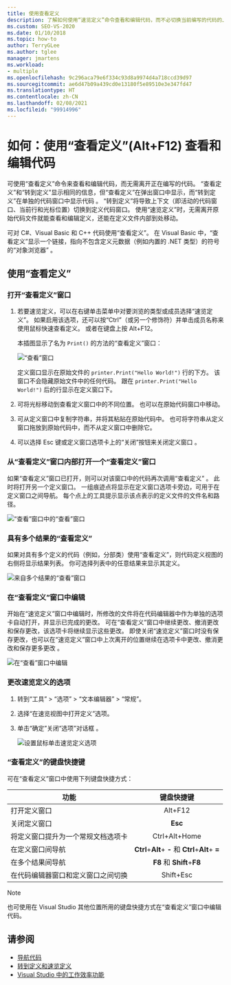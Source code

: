 ```yaml
---
title: 使用查看定义
description: 了解如何使用“速览定义”命令查看和编辑代码，而不必切换当前编写的代码的上下文。
ms.custom: SEO-VS-2020
ms.date: 01/10/2018
ms.topic: how-to
author: TerryGLee
ms.author: tglee
manager: jmartens
ms.workload:
- multiple
ms.openlocfilehash: 9c296aca79e6f334c93d8a9974d4a718ccd39d97
ms.sourcegitcommit: ae6d47b09a439cd0e13180f5e89510e3e347fd47
ms.translationtype: HT
ms.contentlocale: zh-CN
ms.lasthandoff: 02/08/2021
ms.locfileid: "99914996"
---
```

# <a name="how-to-view-and-edit-code-by-using-peek-definition-altf12"></a>如何：使用“查看定义”(Alt+F12) 查看和编辑代码

可使用“查看定义”命令来查看和编辑代码，而无需离开正在编写的代码。 “查看定义”和“转到定义”显示相同的信息，但“查看定义”在弹出窗口中显示，而“转到定义”在单独的代码窗口中显示代码   。 “转到定义”将导致上下文（即活动的代码窗口、当前行和光标位置）切换到定义代码窗口。 使用“速览定义”时，无需离开原始代码文件就能查看和编辑定义，还能在定义文件内部到处移动。

可对 C#、Visual Basic 和 C++ 代码使用“查看定义”。 在 Visual Basic 中，“查看定义”显示一个链接，指向不包含定义元数据（例如内置的 .NET 类型）的符号的“对象浏览器” 。

## <a name="use-peek-definition"></a>使用“查看定义”

### <a name="open-a-peek-definition-window"></a>打开“查看定义”窗口

1. 若要速览定义，可以在右键单击菜单中对要浏览的类型或成员选择“速览定义”。 如果启用该选项，还可以按“Ctrl”（或另一个修饰符）并单击成员名称来使用鼠标快速查看定义。 或者在键盘上按 Alt+F12。

     本插图显示了名为 `Print()` 的方法的“查看定义”窗口：

     ![“查看”窗口](../ide/media/peekwindow.png)

     定义窗口显示在原始文件的 `printer.Print("Hello World!")` 行的下方。 该窗口不会隐藏原始文件中的任何代码。 跟在 `printer.Print("Hello World!")` 后的行显示在定义窗口下。

1. 可将光标移动到查看定义窗口中的不同位置。 也可以在原始代码窗口中移动。

1. 可从定义窗口中复制字符串，并将其粘贴在原始代码中。 也可将字符串从定义窗口拖放到原始代码中，而不从定义窗口中删除它。

1. 可以选择 Esc 键或定义窗口选项卡上的“关闭”按钮来关闭定义窗口 。

### <a name="open-a-peek-definition-window-from-within-a-peek-definition-window"></a>从“查看定义”窗口内部打开一个“查看定义”窗口

如果“查看定义”窗口已打开，则可以对该窗口中的代码再次调用“查看定义” 。 此时将打开另一个定义窗口。 一组痕迹点将显示在定义窗口选项卡旁边，可用于在定义窗口之间导航。 每个点上的工具提示显示该点表示的定义文件的文件名和路径。

   ![“查看”窗口中的“查看”窗口](../ide/media/peekwithinpeek.png)

### <a name="peek-definition-with-multiple-results"></a>具有多个结果的“查看定义”

如果对具有多个定义的代码（例如，分部类）使用“查看定义”，则代码定义视图的右侧将显示结果列表。 你可选择列表中的任意结果来显示其定义。

   ![来自多个结果的“查看”窗口](../ide/media/peekmultiple.png)

### <a name="edit-inside-the-peek-definition-window"></a>在“查看定义”窗口中编辑

开始在“速览定义”窗口中编辑时，所修改的文件将在代码编辑器中作为单独的选项卡自动打开，并显示已完成的更改。 可在“查看定义”窗口中继续更改、撤消更改和保存更改，该选项卡将继续显示这些更改。 即使关闭“速览定义”窗口时没有保存更改，也可以在“速览定义”窗口中上次离开的位置继续在选项卡中更改、撤消更改和保存更多更改 。

   ![在“查看”窗口中编辑](../ide/media/peekedit.png)

### <a name="to-change-options-for-peek-definition"></a>更改速览定义的选项

1. 转到“工具” > “选项” > “文本编辑器” > “常规”。

1. 选择“在速览视图中打开定义”选项。

1. 单击“确定”关闭“选项”对话框 。

   ![设置鼠标单击速览定义选项](../ide/media/editor_options_peek_view.png)

### <a name="keyboard-shortcuts-for-peek-definition"></a>“查看定义”的键盘快捷键

可在“查看定义”窗口中使用下列键盘快捷方式：

|功能|键盘快捷键|
|-------------------|:-----------------------:|
|打开定义窗口|Alt+F12 |
|关闭定义窗口|**Esc**|
|将定义窗口提升为一个常规文档选项卡|Ctrl+Alt+Home|
|在定义窗口间导航|**Ctrl**+**Alt**+ **-** 和 **Ctrl**+**Alt**+ **=**|
|在多个结果间导航|**F8** 和 **Shift**+**F8**|
|在代码编辑器窗口和定义窗口之间切换|Shift+Esc |

> [!NOTE]
> 也可使用在 Visual Studio 其他位置所用的键盘快捷方式在“查看定义”窗口中编辑代码。

## <a name="see-also"></a>请参阅

- [导航代码](../ide/navigating-code.md)
- [转到定义和速览定义](../ide/go-to-and-peek-definition.md)
- [Visual Studio 中的工作效率功能](../ide/productivity-features.md)
